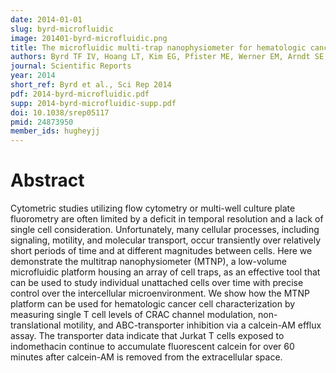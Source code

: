 ```yaml
---
date: 2014-01-01
slug: byrd-microfluidic
image: 201401-byrd-microfluidic.png
title: The microfluidic multi-trap nanophysiometer for hematologic cancer cell characterization reveals temporal sensitivity of the calcein-AM efflux assay
authors: Byrd TF IV, Hoang LT, Kim EG, Pfister ME, Werner EM, Arndt SE, Chamberlain JW, Hughey JJ, Nguyen BA, Schneibel EJ, Wertz LL, Whitfield JS, Wikswo JP, Seale KT
journal: Scientific Reports
year: 2014
short_ref: Byrd et al., Sci Rep 2014
pdf: 2014-byrd-microfluidic.pdf
supp: 2014-byrd-microfluidic-supp.pdf
doi: 10.1038/srep05117
pmid: 24873950
member_ids: hugheyjj
---
```


# Abstract

Cytometric studies utilizing flow cytometry or multi-well culture plate fluorometry are often limited by a deficit in temporal resolution and a lack of single cell consideration. Unfortunately, many cellular processes, including signaling, motility, and molecular transport, occur transiently over relatively short periods of time and at different magnitudes between cells. Here we demonstrate the multitrap nanophysiometer (MTNP), a low-volume microfluidic platform housing an array of cell traps, as an effective tool that can be used to study individual unattached cells over time with precise control over the intercellular microenvironment. We show how the MTNP platform can be used for hematologic cancer cell characterization by measuring single T cell levels of CRAC channel modulation, non-translational motility, and ABC-transporter inhibition via a calcein-AM efflux assay. The transporter data indicate that Jurkat T cells exposed to indomethacin continue to accumulate fluorescent calcein for over 60 minutes after calcein-AM is removed from the extracellular space.
